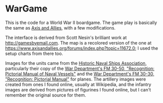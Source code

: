 # WarGame

This is the code for a World War II boardgame. The game play is basically the same as [Axis and Allies](https://boardgamegeek.com/boardgame/98/axis-allies), with a few modifications.

The interface is derived from Scott Nesin's brilliant work at http://gamesbyemail.com. The map is a recolored version of the one at https://www.axisandallies.org/forums/index.php?topic=11672.0; I used the setup charts from there too.

Images for the units came from the [Historic Naval Ships Association](http://archive.hsna.org), particularly their copy of the [War Department's FM 30-50, "Recognition: Pictorial Manual of Naval Vessels"](http://archive.hnsa.org/doc/id/fm30-50-naval/index.htm) and the [War Department's FM 30-30, "Recognition: Pictorial Manual"](http://archive.hnsa.org/doc/id/fm30-30-air/index.htm) for planes. The artillery images were created from ones I found online, usually at Wikipedia, and the infantry images are derived from pictures of figurines I found online, but I can't remember the original source for them.
